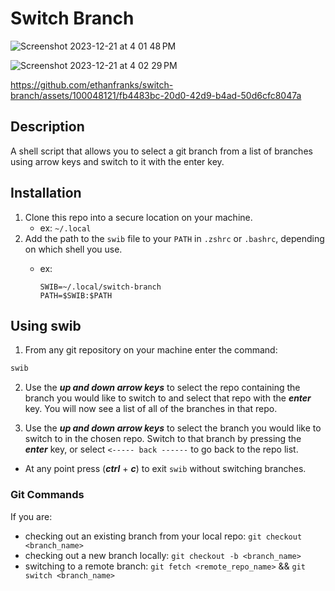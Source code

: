 # Switch Branch

![Screenshot 2023-12-21 at 4 01 48 PM](https://github.com/ethanfranks/switch-branch/assets/100048121/cf6325d0-49dc-4ba5-b335-1a8b78f7c5ab)

![Screenshot 2023-12-21 at 4 02 29 PM](https://github.com/ethanfranks/switch-branch/assets/100048121/b44bff20-215f-456e-92d3-08cdbdf35873)

https://github.com/ethanfranks/switch-branch/assets/100048121/fb4483bc-20d0-42d9-b4ad-50d6cfc8047a

## Description

A shell script that allows you to select a git branch from a list
of branches using arrow keys and switch to it with the enter key.

## Installation

1. Clone this repo into a secure location on your machine.
   - ex: `~/.local`
2. Add the path to the `swib` file to your `PATH` in `.zshrc` or `.bashrc`,
   depending on which shell you use.
   - ex:

      ```text
      SWIB=~/.local/switch-branch
      PATH=$SWIB:$PATH
      ```

## Using swib

1. From any git repository on your machine enter the command:

```bash
swib
```

2. Use the ***up and down arrow keys*** to select the repo containing the branch
   you would like to switch to and select that repo with the ***enter*** key. You will now see a list of all
   of the branches in that repo.

3. Use the ***up and down arrow keys*** to select the branch you would like to switch
   to in the chosen repo. Switch to that branch by pressing the ***enter*** key, or select
   `<----- back ------` to go back to the repo list.

- At any point press (***ctrl*** + ***c***) to exit `swib` without switching branches.

### Git Commands

If you are:

- checking out an existing branch from your local repo:
  `git checkout <branch_name>`
- checking out a new branch locally: `git checkout -b <branch_name>`
- switching to a remote branch: `git fetch <remote_repo_name>` &&
  `git switch <branch_name>`
